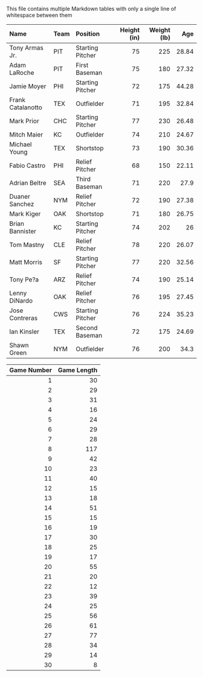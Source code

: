 This file contains multiple Markdown tables with only a single line of whitespace between them

| Name              | Team | Position         | Height (in) | Weight (lb) |   Age |
|:------------------|:-----|:-----------------|------------:|------------:|------:|
| Tony Armas Jr.    | PIT  | Starting Pitcher |          75 |         225 | 28.84 |
| Adam LaRoche      | PIT  | First Baseman    |          75 |         180 | 27.32 |
| Jamie Moyer       | PHI  | Starting Pitcher |          72 |         175 | 44.28 |
| Frank Catalanotto | TEX  | Outfielder       |          71 |         195 | 32.84 |
| Mark Prior        | CHC  | Starting Pitcher |          77 |         230 | 26.48 |
| Mitch Maier       | KC   | Outfielder       |          74 |         210 | 24.67 |
| Michael Young     | TEX  | Shortstop        |          73 |         190 | 30.36 |
| Fabio Castro      | PHI  | Relief Pitcher   |          68 |         150 | 22.11 |
| Adrian Beltre     | SEA  | Third Baseman    |          71 |         220 |  27.9 |
| Duaner Sanchez    | NYM  | Relief Pitcher   |          72 |         190 | 27.38 |
| Mark Kiger        | OAK  | Shortstop        |          71 |         180 | 26.75 |
| Brian Bannister   | KC   | Starting Pitcher |          74 |         202 |    26 |
| Tom Mastny        | CLE  | Relief Pitcher   |          78 |         220 | 26.07 |
| Matt Morris       | SF   | Starting Pitcher |          77 |         220 | 32.56 |
| Tony Pe?a         | ARZ  | Relief Pitcher   |          74 |         190 | 25.14 |
| Lenny DiNardo     | OAK  | Relief Pitcher   |          76 |         195 | 27.45 |
| Jose Contreras    | CWS  | Starting Pitcher |          76 |         224 | 35.23 |
| Ian Kinsler       | TEX  | Second Baseman   |          72 |         175 | 24.69 |
| Shawn Green       | NYM  | Outfielder       |          76 |         200 |  34.3 |

| Game Number | Game Length |
|------------:|------------:|
|           1 |          30 |
|           2 |          29 |
|           3 |          31 |
|           4 |          16 |
|           5 |          24 |
|           6 |          29 |
|           7 |          28 |
|           8 |         117 |
|           9 |          42 |
|          10 |          23 |
|          11 |          40 |
|          12 |          15 |
|          13 |          18 |
|          14 |          51 |
|          15 |          15 |
|          16 |          19 |
|          17 |          30 |
|          18 |          25 |
|          19 |          17 |
|          20 |          55 |
|          21 |          20 |
|          22 |          12 |
|          23 |          39 |
|          24 |          25 |
|          25 |          56 |
|          26 |          61 |
|          27 |          77 |
|          28 |          34 |
|          29 |          14 |
|          30 |           8 |